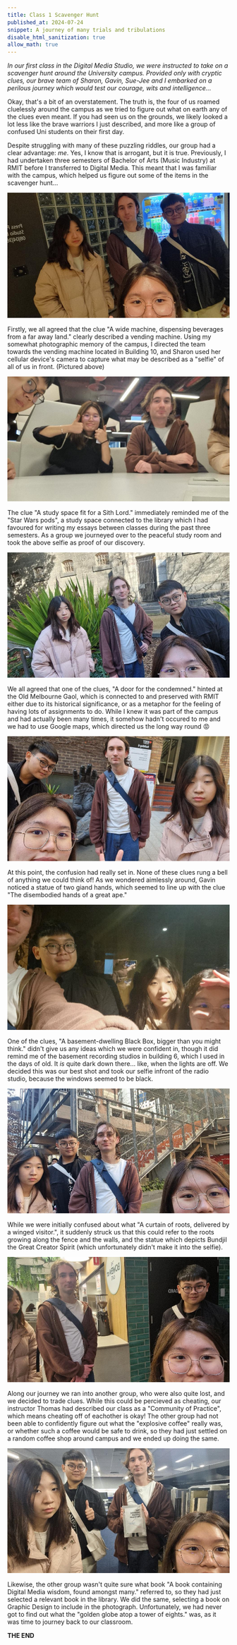 ```yaml
---
title: Class 1 Scavenger Hunt
published_at: 2024-07-24
snippet: A journey of many trials and tribulations
disable_html_sanitization: true
allow_math: true
---
```


*In our first class in the Digital Media Studio, we were instructed to take on a scavenger hunt around the University campus. Provided only with cryptic clues, our brave team of Sharon, Gavin, Sue-Jee and I embarked on a perilous journey which would test our courage, wits and intelligence...*

Okay, that's a bit of an overstatement. The truth is, the four of us roamed cluelessly around the campus as we tried to figure out what on earth any of the clues even meant. If you had seen us on the grounds, we likely looked a lot less like the brave warriors I just described, and more like a group of confused Uni students on their first day.

Despite struggling with many of these puzzling riddles, our group had a clear advantage: *me*. Yes, I know that is arrogant, but it is true. Previously, I had undertaken three semesters of Bachelor of Arts (Music Industry) at RMIT before I transferred to Digital Media. This meant that I was familiar with the campus, which helped us figure out some of the items in the scavenger hunt...

![vending machine](/static/w01s1/scavenger_1.jpg)

Firstly, we all agreed that the clue "A wide machine, dispensing beverages from a far away land." clearly described a vending machine. Using my somewhat photographic memory of the campus, I directed the team towards the vending machine located in Building 10, and Sharon used her cellular device's camera to capture what may be described as a "selfie" of all of us in front. (Pictured above)

![star wars pods](/static/w01s1/scavenger_2.jpg)

The clue "A study space fit for a Sith Lord." immediately reminded me of the "Star Wars pods", a study space connected to the library which I had favoured for writing my essays between classes during the past three semesters. As a group we journeyed over to the peaceful study room and took the above selfie as proof of our discovery.

![jail](/static/w01s1/scavenger_3.jpg)

We all agreed that one of the clues, "A door for the condemned." hinted at the Old Melbourne Gaol, which is connected to and preserved with RMIT either due to its historical significance, or as a metaphor for the feeling of having lots of assignments to do. While I knew it was part of the campus and had actually been many times, it somehow hadn't occured to me and we had to use Google maps, which directed us the long way round :rage:

![monkey's hand](/static/w01s1/scavenger_4.jpg)

At this point, the confusion had really set in. None of these clues rung a bell of anything we could think of! As we wondered aimlessly around, Gavin noticed a statue of two giand hands, which seemed to line up with the clue "The disembodied hands of a great ape."

![black box](/static/w01s1/scavenger_5.jpg)

One of the clues, "A basement-dwelling Black Box, bigger than you might think." didn't give us any ideas which we were confident in, though it did remind me of the basement recording studios in building 6, which I used in the days of old. It *is* quite dark down there... like, when the lights are off. We decided this was our best shot and took our selfie infront of the radio studio, because the windows seemed to be black.

![roots](/static/w01s1/scavenger_6.jpg)

While we were initially confused about what "A curtain of roots, delivered by a winged visitor.", it suddenly struck us that this could refer to the roots growing along the fence and the walls, and the statue which depicts Bundjil the Great Creator Spirit (which unfortunately didn't make it into the selfie).

![coffee](/static/w01s1/scavenger_7.jpg)

Along our journey we ran into another group, who were also quite lost, and we decided to trade clues. While this could be percieved as cheating, our instructor Thomas had described our class as a "Community of Practice", which means cheating off of eachother is okay! The other group had not been able to confidently figure out what the "explosive coffee" really was, or whether such a coffee would be safe to drink, so they had just settled on a random coffee shop around campus and we ended up doing the same.

![book](/static/w01s1/scavenger_8.jpg)

Likewise, the other group wasn't quite sure what book "A book containing Digital Media wisdom, found amongst many." referred to, so they had just selected a relevant book in the library. We did the same, selecting a book on Graphic Design to include in the photograph. Unfortunately, we had never got to find out what the "golden globe atop a tower of eights." was, as it was time to journey back to our classroom.

**THE END**